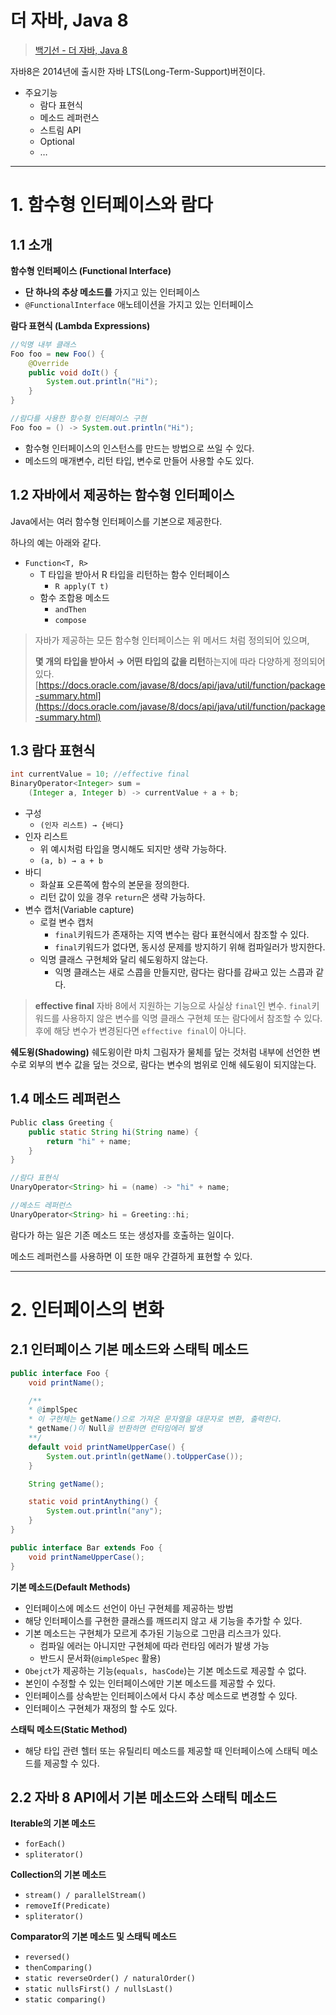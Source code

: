 # 더 자바, Java 8

> [백기선 - 더 자바, Java 8](https://www.inflearn.com/course/the-java-java8#)
> 

자바8은 2014년에 출시한 자바 LTS(Long-Term-Support)버전이다.

- 주요기능
    - 람다 표현식
    - 메소드 레퍼런스
    - 스트림 API
    - Optional
    - …

---

# 1. 함수형 인터페이스와 람다

## 1.1 소개

**함수형 인터페이스 (Functional Interface)**

- **단 하나의 추상 메소드를** 가지고 있는 인터페이스
- `@FunctionalInterface` 애노테이션을 가지고 있는 인터페이스

**람다 표현식 (Lambda Expressions)**

```java
//익명 내부 클래스
Foo foo = new Foo() {
	@Override
	public void doIt() {
		System.out.println("Hi");
	}
}

//람다를 사용한 함수형 인터페이스 구현
Foo foo = () -> System.out.println("Hi");
```

- 함수형 인터페이스의 인스턴스를 만드는 방법으로 쓰일 수 있다.
- 메소드의 매개변수, 리턴 타입, 변수로 만들어 사용할 수도 있다.

## 1.2 자바에서 제공하는 함수형 인터페이스

Java에서는 여러 함수형 인터페이스를 기본으로 제공한다.

하나의 예는 아래와 같다.

- `Function<T, R>`
    - T 타입을 받아서 R 타입을 리턴하는 함수 인터페이스
        - `R apply(T t)`
    - 함수 조합용 메소드
        - `andThen`
        - `compose`

> 자바가 제공하는 모든 함수형 인터페이스는 위 메서드 처럼 정의되어 있으며,
> 
> 
> **몇 개의 타입을 받아서 → 어떤 타입의 값을 리턴**하는지에 따라 다양하게 정의되어 있다.
> [https://docs.oracle.com/javase/8/docs/api/java/util/function/package-summary.html](https://docs.oracle.com/javase/8/docs/api/java/util/function/package-summary.html)
> 

## 1.3 람다 표현식

```java
int currentValue = 10; //effective final
BinaryOperator<Integer> sum = 
	(Integer a, Integer b) -> currentValue + a + b;
```

- 구성
    - `(인자 리스트) → {바디}`
- 인자 리스트
    - 위 예시처럼 타입을 명시해도 되지만 생략 가능하다.
    - `(a, b) → a + b`
- 바디
    - 화살표 오른쪽에 함수의 본문을 정의한다.
    - 리턴 값이 있을 경우 `return`은 생략 가능하다.
- 변수 캡처(Variable capture)
    - 로컬 변수 캡처
        - `final`키워드가 존재하는 지역 변수는 람다 표현식에서 참조할 수 있다.
        - `final`키워드가 없다면, 동시성 문제를 방지하기 위해 컴파일러가 방지한다.
    - 익명 클래스 구현체와 달리 쉐도윙하지 않는다.
        - 익명 클래스는 새로 스콥을 만들지만, 람다는 람다를 감싸고 있는 스콥과 같다.

> **effective final**
자바 8에서 지원하는 기능으로 사실상 `final`인 변수.
`final`키워드를 사용하지 않은 변수를 익명 클래스 구현체 또는 람다에서 참조할 수 있다.
후에 해당 변수가 변경된다면 `effective final`이 아니다.

**쉐도윙(Shadowing)**
쉐도윙이란 마치 그림자가 물체를 덮는 것처럼 내부에 선언한 변수로 외부의 변수 값을 덮는 것으로, 람다는 변수의 범위로 인해 쉐도윙이 되지않는다.
> 

## 1.4 메소드 레퍼런스

```java
Public class Greeting {
	public static String hi(String name) {
		return "hi" + name;
	}
}

//람다 표현식
UnaryOperator<String> hi = (name) -> "hi" + name;

//메소드 레퍼런스
UnaryOperator<String> hi = Greeting::hi;
```

람다가 하는 일은 기존 메소드 또는 생성자를 호출하는 일이다.

메소드 레퍼런스를 사용하면 이 또한 매우 간결하게 표현할 수 있다.

---

# 2. 인터페이스의 변화

## 2.1 인터페이스 기본 메소드와 스태틱 메소드

```java
public interface Foo {
	void printName();

	/**
	* @implSpec
	* 이 구현체는 getName()으로 가져온 문자열을 대문자로 변환, 출력한다.
	* getName()이 Null을 반환하면 런타임에러 발생
	**/
	default void printNameUpperCase() {
		System.out.println(getName().toUpperCase());
	}

	String getName();

	static void printAnything() {
		System.out.println("any");
	}
}

public interface Bar extends Foo {
	void printNameUpperCase();
}
```

**기본 메소드(Default Methods)**

- 인터페이스에 메소드 선언이 아닌 구현체를 제공하는 방법
- 해당 인터페이스를 구현한 클래스를 깨뜨리지 않고 새 기능을 추가할 수 있다.
- 기본 메소드는 구현체가 모르게 추가된 기능으로 그만큼 리스크가 있다.
    - 컴파일 에러는 아니지만 구현체에 따라 런타임 에러가 발생 가능
    - 반드시 문서화(`@impleSpec` 활용)
- `Obejct`가 제공하는 기능(`equals, hasCode`)는 기본 메소드로 제공할 수 없다.
- 본인이 수정할 수 있는 인터페이스에만 기본 메소드를 제공할 수 있다.
- 인터페이스를 상속받는 인터페이스에서 다시 추상 메소드로 변경할 수 있다.
- 인터페이스 구현체가 재정의 할 수도 있다.

**스태틱 메소드(Static Method)**

- 해당 타입 관련 헬터 또는 유틸리티 메소드를 제공할 때 인터페이스에 스태틱 메소드를 제공할 수 있다.

## 2.2 자바 8 API에서 기본 메소드와 스태틱 메소드

**Iterable의 기본 메소드**

- `forEach()`
- `spliterator()`

**Collection의 기본 메소드**

- `stream() / parallelStream()`
- `removeIf(Predicate)`
- `spliterator()`

**Comparator의 기본 메소드 및 스태틱 메소드**

- `reversed()`
- `thenComparing()`
- `static reverseOrder() / naturalOrder()`
- `static nullsFirst() / nullsLast()`
- `static comparing()`
